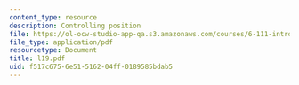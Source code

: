 ```yaml
---
content_type: resource
description: Controlling position
file: https://ol-ocw-studio-app-qa.s3.amazonaws.com/courses/6-111-introductory-digital-systems-laboratory-fall-2002/f517c6756e51516204ff0189585bdab5_l19.pdf
file_type: application/pdf
resourcetype: Document
title: l19.pdf
uid: f517c675-6e51-5162-04ff-0189585bdab5
---
```

